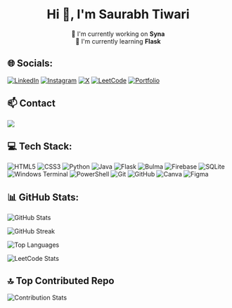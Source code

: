 <h1 align="center">Hi 👋, I'm Saurabh Tiwari</h1>
<p align="center">
  🔭 I'm currently working on <b>Syna</b><br>
  🌱 I'm currently learning <b>Flask</b>
</p>

## 🌐 Socials:
[![LinkedIn](https://img.shields.io/badge/LinkedIn-%230077B5.svg?logo=linkedin&logoColor=white)](https://linkedin.com/in/saurabhcodesawfully)
[![Instagram](https://img.shields.io/badge/Instagram-%23E4405F.svg?logo=Instagram&logoColor=white)](https://instagram.com/saurabhcodesawfully)
[![X](https://img.shields.io/badge/X-black.svg?logo=X&logoColor=white)](https://x.com/saurabhcodes01)
[![LeetCode](https://img.shields.io/badge/LeetCode-%23FFA116.svg?logo=LeetCode&logoColor=white)](https://leetcode.com/saurabhcodesawfully)
[![Portfolio](https://img.shields.io/badge/Portfolio-%23000000.svg?logo=firefox&logoColor=white)](https://saurabhcodesawfully.pythonanywhere.com/)

## 📫 Contact 
<div>
  <a href="mailto:saurabhtiwari7986@gmail.com">
    <img src="https://img.shields.io/badge/-Gmail-%23333?style=for-the-badge&logo=gmail&logoColor=white" target="_blank">
  </a>
</div>

## 💻 Tech Stack:
![HTML5](https://img.shields.io/badge/html5-%23E34F26.svg?style=for-the-badge&logo=html5&logoColor=white)
![CSS3](https://img.shields.io/badge/css3-%231572B6.svg?style=for-the-badge&logo=css3&logoColor=white)
![Python](https://img.shields.io/badge/python-3670A0?style=for-the-badge&logo=python&logoColor=ffdd54)
![Java](https://img.shields.io/badge/java-%23ED8B00.svg?style=for-the-badge&logo=openjdk&logoColor=white)
![Flask](https://img.shields.io/badge/flask-%23000.svg?style=for-the-badge&logo=flask&logoColor=white)
![Bulma](https://img.shields.io/badge/bulma-00D0B1?style=for-the-badge&logo=bulma&logoColor=white)
![Firebase](https://img.shields.io/badge/firebase-%23039BE5.svg?style=for-the-badge&logo=firebase&logoColor=white)
![SQLite](https://img.shields.io/badge/sqlite-%2307405e.svg?style=for-the-badge&logo=sqlite&logoColor=white)
![Windows Terminal](https://img.shields.io/badge/Windows%20Terminal-%234D4D4D.svg?style=for-the-badge&logo=windows-terminal&logoColor=white)
![PowerShell](https://img.shields.io/badge/PowerShell-%235391FE.svg?style=for-the-badge&logo=powershell&logoColor=white)
![Git](https://img.shields.io/badge/git-%23F05033.svg?style=for-the-badge&logo=git&logoColor=white)
![GitHub](https://img.shields.io/badge/github-%23121011.svg?style=for-the-badge&logo=github&logoColor=white)
![Canva](https://img.shields.io/badge/Canva-%2300C4CC.svg?style=for-the-badge&logo=Canva&logoColor=white)
![Figma](https://img.shields.io/badge/figma-%23F24E1E.svg?style=for-the-badge&logo=figma&logoColor=white)

## 📊 GitHub Stats:
![GitHub Stats](https://github-readme-stats.vercel.app/api?username=Rexaintreal&theme=dark&hide_border=false&include_all_commits=false&count_private=false)

![GitHub Streak](https://git-hub-streak-stats.vercel.app?user=Rexaintreal&theme=dark&card_width=500)

![Top Languages](https://github-readme-stats.vercel.app/api/top-langs/?username=Rexaintreal&theme=dark&hide_border=false&include_all_commits=false&count_private=false&layout=compact)

![LeetCode Stats](https://leetcard.jacoblin.cool/SaurabhCodesAwfully?theme=dark&font=Poppins&ext=heatmap)

## 🔝 Top Contributed Repo
![Contribution Stats](https://github-contributor-stats.vercel.app/api?username=Rexaintreal&limit=5&theme=dark&combine_all_yearly_contributions=true)
